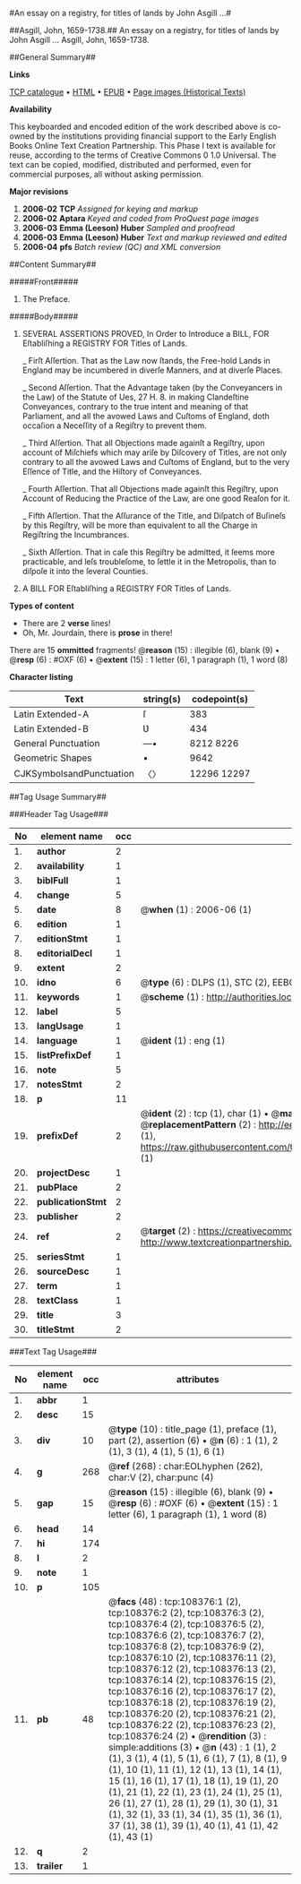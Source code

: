 #An essay on a registry, for titles of lands by John Asgill ...#

##Asgill, John, 1659-1738.##
An essay on a registry, for titles of lands by John Asgill ...
Asgill, John, 1659-1738.

##General Summary##

**Links**

[TCP catalogue](http://www.ota.ox.ac.uk/tcp/)  • 
[HTML](http://tei.it.ox.ac.uk/tcp/Texts-HTML/free/A25/A25990.html)  • 
[EPUB](http://tei.it.ox.ac.uk/tcp/Texts-EPUB/free/A25/A25990.epub) • 
[Page images (Historical Texts)](https://data.historicaltexts.jisc.ac.uk/view?pubId=eebo-18812263e&pageId=eebo-18812263e-108376-1)

**Availability**

This keyboarded and encoded edition of the
	       work described above is co-owned by the institutions
	       providing financial support to the Early English Books
	       Online Text Creation Partnership. This Phase I text is
	       available for reuse, according to the terms of Creative
	       Commons 0 1.0 Universal. The text can be copied,
	       modified, distributed and performed, even for
	       commercial purposes, all without asking permission.

**Major revisions**

1. __2006-02__ __TCP__ *Assigned for keying and markup*
1. __2006-02__ __Aptara__ *Keyed and coded from ProQuest page images*
1. __2006-03__ __Emma (Leeson) Huber__ *Sampled and proofread*
1. __2006-03__ __Emma (Leeson) Huber__ *Text and markup reviewed and edited*
1. __2006-04__ __pfs__ *Batch review (QC) and XML conversion*

##Content Summary##

#####Front#####

1. The Preface.

#####Body#####

1. SEVERAL
ASSERTIONS
PROVED,
In Order to Introduce a BILL,
FOR
Eſtabliſhing a REGISTRY
FOR
Titles of Lands.

    _ Firſt Aſſertion. That as the Law now ſtands, the Free-hold
Lands in England may be incumbered
in diverſe Manners, and at
diverſe Places.

    _ Second Aſſertion. That the Advantage taken (by the Conveyancers
in the Law) of the Statute
of Ues, 27 H. 8. in making
Clandeſtine Conveyances, contrary to
the true intent and meaning of that
Parliament, and all the avowed Laws
and Cuſtoms of England, doth occaſion
a Neceſſity of a Regiſtry to
prevent them.

    _ Third Aſſertion. That all Objections made againſt a Regiſtry,
upon account of Miſchiefs which
may ariſe by Diſcovery of Titles, are
not only contrary to all the avowed
Laws and Cuſtoms of England, but
to the very Eſſence of Title, and the
Hiſtory of Conveyances.

    _ Fourth Aſſertion. That all Objections made againſt this
Regiſtry, upon Account of Reducing
the Practice of the Law, are one good
Reaſon for it.

    _ Fifth Aſſertion. That the Aſſurance of the Title, and
Diſpatch of Buſineſs by this Regiſtry,
will be more than equivalent to
all the Charge in Regiſtring the Incumbrances.

    _ Sixth Aſſertion. That in caſe this Regiſtry be admitted,
it ſeems more practicable, and leſs
troubleſome, to ſettle it in the Metropolis,
than to diſpoſe it into the ſeveral
Counties.

1. A
BILL
FOR
Eſtabliſhing a REGISTRY
FOR
Titles of Lands.

**Types of content**

  * There are 2 **verse** lines!
  * Oh, Mr. Jourdain, there is **prose** in there!

There are 15 **ommitted** fragments! 
 @__reason__ (15) : illegible (6), blank (9)  •  @__resp__ (6) : #OXF (6)  •  @__extent__ (15) : 1 letter (6), 1 paragraph (1), 1 word (8)

**Character listing**


|Text|string(s)|codepoint(s)|
|---|---|---|
|Latin Extended-A|ſ|383|
|Latin Extended-B|Ʋ|434|
|General Punctuation|—•|8212 8226|
|Geometric Shapes|▪|9642|
|CJKSymbolsandPunctuation|〈〉|12296 12297|

##Tag Usage Summary##

###Header Tag Usage###

|No|element name|occ|attributes|
|---|---|---|---|
|1.|__author__|2||
|2.|__availability__|1||
|3.|__biblFull__|1||
|4.|__change__|5||
|5.|__date__|8| @__when__ (1) : 2006-06 (1)|
|6.|__edition__|1||
|7.|__editionStmt__|1||
|8.|__editorialDecl__|1||
|9.|__extent__|2||
|10.|__idno__|6| @__type__ (6) : DLPS (1), STC (2), EEBO-CITATION (1), OCLC (1), VID (1)|
|11.|__keywords__|1| @__scheme__ (1) : http://authorities.loc.gov/ (1)|
|12.|__label__|5||
|13.|__langUsage__|1||
|14.|__language__|1| @__ident__ (1) : eng (1)|
|15.|__listPrefixDef__|1||
|16.|__note__|5||
|17.|__notesStmt__|2||
|18.|__p__|11||
|19.|__prefixDef__|2| @__ident__ (2) : tcp (1), char (1)  •  @__matchPattern__ (2) : ([0-9\-]+):([0-9IVX]+) (1), (.+) (1)  •  @__replacementPattern__ (2) : http://eebo.chadwyck.com/downloadtiff?vid=$1&page=$2 (1), https://raw.githubusercontent.com/textcreationpartnership/Texts/master/tcpchars.xml#$1 (1)|
|20.|__projectDesc__|1||
|21.|__pubPlace__|2||
|22.|__publicationStmt__|2||
|23.|__publisher__|2||
|24.|__ref__|2| @__target__ (2) : https://creativecommons.org/publicdomain/zero/1.0/ (1), http://www.textcreationpartnership.org/docs/. (1)|
|25.|__seriesStmt__|1||
|26.|__sourceDesc__|1||
|27.|__term__|1||
|28.|__textClass__|1||
|29.|__title__|3||
|30.|__titleStmt__|2||


###Text Tag Usage###

|No|element name|occ|attributes|
|---|---|---|---|
|1.|__abbr__|1||
|2.|__desc__|15||
|3.|__div__|10| @__type__ (10) : title_page (1), preface (1), part (2), assertion (6)  •  @__n__ (6) : 1 (1), 2 (1), 3 (1), 4 (1), 5 (1), 6 (1)|
|4.|__g__|268| @__ref__ (268) : char:EOLhyphen (262), char:V (2), char:punc (4)|
|5.|__gap__|15| @__reason__ (15) : illegible (6), blank (9)  •  @__resp__ (6) : #OXF (6)  •  @__extent__ (15) : 1 letter (6), 1 paragraph (1), 1 word (8)|
|6.|__head__|14||
|7.|__hi__|174||
|8.|__l__|2||
|9.|__note__|1||
|10.|__p__|105||
|11.|__pb__|48| @__facs__ (48) : tcp:108376:1 (2), tcp:108376:2 (2), tcp:108376:3 (2), tcp:108376:4 (2), tcp:108376:5 (2), tcp:108376:6 (2), tcp:108376:7 (2), tcp:108376:8 (2), tcp:108376:9 (2), tcp:108376:10 (2), tcp:108376:11 (2), tcp:108376:12 (2), tcp:108376:13 (2), tcp:108376:14 (2), tcp:108376:15 (2), tcp:108376:16 (2), tcp:108376:17 (2), tcp:108376:18 (2), tcp:108376:19 (2), tcp:108376:20 (2), tcp:108376:21 (2), tcp:108376:22 (2), tcp:108376:23 (2), tcp:108376:24 (2)  •  @__rendition__ (3) : simple:additions (3)  •  @__n__ (43) : 1 (1), 2 (1), 3 (1), 4 (1), 5 (1), 6 (1), 7 (1), 8 (1), 9 (1), 10 (1), 11 (1), 12 (1), 13 (1), 14 (1), 15 (1), 16 (1), 17 (1), 18 (1), 19 (1), 20 (1), 21 (1), 22 (1), 23 (1), 24 (1), 25 (1), 26 (1), 27 (1), 28 (1), 29 (1), 30 (1), 31 (1), 32 (1), 33 (1), 34 (1), 35 (1), 36 (1), 37 (1), 38 (1), 39 (1), 40 (1), 41 (1), 42 (1), 43 (1)|
|12.|__q__|2||
|13.|__trailer__|1||
